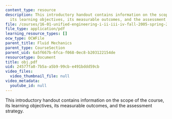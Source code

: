 ```yaml
---
content_type: resource
description: This introductory handout contains information on the scope of the course,
  its learning objectives, its measurable outcomes, and the assessment strategy.
file: /courses/16-01-unified-engineering-i-ii-iii-iv-fall-2005-spring-2006/24577fa87b5aa5b999cbe491bddd59cb_obj.pdf
file_type: application/pdf
learning_resource_types: []
ocw_type: OCWFile
parent_title: Fluid Mechanics
parent_type: CourseSection
parent_uid: 6a5f667b-6fca-f068-0ec8-b203122154de
resourcetype: Document
title: obj.pdf
uid: 24577fa8-7b5a-a5b9-99cb-e491bddd59cb
video_files:
  video_thumbnail_file: null
video_metadata:
  youtube_id: null
---
```

This introductory handout contains information on the scope of the course, its learning objectives, its measurable outcomes, and the assessment strategy.